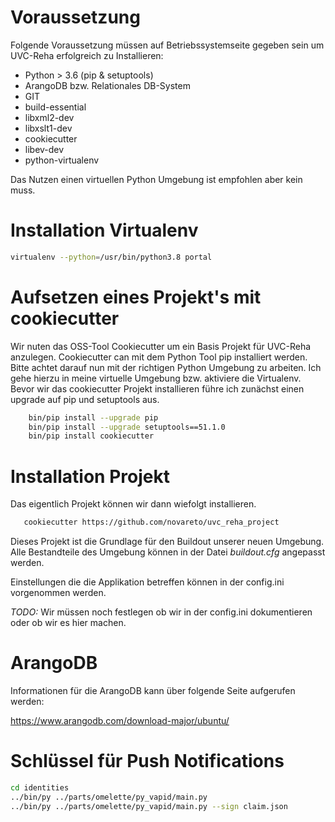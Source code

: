 # Voraussetzung

Folgende Voraussetzung müssen auf Betriebssystemseite gegeben sein um UVC-Reha erfolgreich zu Installieren:

 - Python > 3.6 (pip & setuptools)
 - ArangoDB bzw. Relationales DB-System
 - GIT
 - build-essential
 - libxml2-dev
 - libxslt1-dev
 - cookiecutter
 - libev-dev
 - python-virtualenv


Das Nutzen einen virtuellen Python Umgebung ist empfohlen aber kein muss. 


# Installation Virtualenv

``` bash
virtualenv --python=/usr/bin/python3.8 portal
```


# Aufsetzen eines Projekt's mit cookiecutter


Wir nuten das OSS-Tool Cookiecutter um ein Basis Projekt für UVC-Reha anzulegen.
Cookiecutter can mit dem Python Tool pip installiert werden. Bitte achtet darauf
nun mit der richtigen Python Umgebung zu arbeiten. 
Ich gehe hierzu in meine virtuelle Umgebung bzw. aktiviere die Virtualenv.
Bevor wir das cookiecutter Projekt installieren führe ich zunächst einen upgrade auf pip und setuptools aus.


``` bash 
    bin/pip install --upgrade pip
    bin/pip install --upgrade setuptools==51.1.0
    bin/pip install cookiecutter
```



# Installation Projekt

Das eigentlich Projekt können wir dann wiefolgt installieren.


``` bash 
   cookiecutter https://github.com/novareto/uvc_reha_project 
```


Dieses Projekt ist die Grundlage für den Buildout unserer
neuen Umgebung. Alle Bestandteile des Umgebung können
in der Datei *buildout.cfg* angepasst werden. 

Einstellungen die die Applikation betreffen können in der 
config.ini vorgenommen werden.

*TODO:* Wir müssen noch festlegen ob wir in der config.ini dokumentieren
oder ob wir es hier machen.

# ArangoDB

Informationen für die ArangoDB kann über folgende Seite aufgerufen werden:

https://www.arangodb.com/download-major/ubuntu/



# Schlüssel für Push Notifications

``` bash
cd identities
../bin/py ../parts/omelette/py_vapid/main.py
../bin/py ../parts/omelette/py_vapid/main.py --sign claim.json
```



